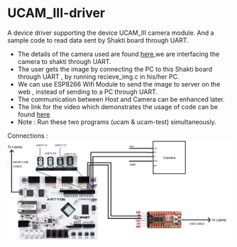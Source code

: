 # UCAM_III-driver

A device driver supporting the device UCAM_III camera module. And a sample code to read data sent by Shakti board through UART.

- The details of the camera used are found [here](https://www.mouser.in/ProductDetail/4D-Systems/uCAM-III/?qs=u4fy%2FsgLU9O5RGJ3gXaDIg==),we are interfacing the camera to shakti through UART.
- The user gets the image by connecting the PC to this Shakti board  through UART , by running recieve_img.c in his/her PC.
- We can use ESP8266 Wifi Module to send the image to server on the web , instead of sending to a PC through UART.
- The communication between Host and Camera can be enhanced later. 
- The link for the video which demonstrates the usage of code can be found [here](https://drive.google.com/file/d/1w3pJDkcQUVLvQiVeWUAf1aRZ3ZekajQD/view)   
- Note : Run these two programs (ucam & ucam-test) simultaneously.

Connections :
![Connections](Connections/ucam_connections.png)
